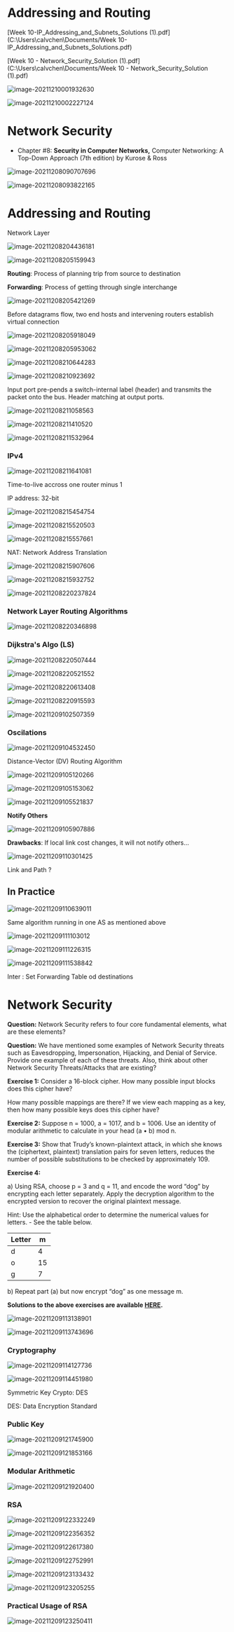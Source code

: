 # Addressing and Routing

[Week 10-IP_Addressing_and_Subnets_Solutions (1).pdf](C:\Users\calvchen\Documents/Week 10-IP_Addressing_and_Subnets_Solutions.pdf)

[Week 10 - Network_Security_Solution (1).pdf](C:\Users\calvchen\Documents/Week 10 - Network_Security_Solution (1).pdf)



![image-20211210001932630](https://chqwer2.github.io/img/Typora/image-20211210001932630.png)

![image-20211210002227124](https://chqwer2.github.io/img/Typora/image-20211210002227124.png)



# Network Security

- Chapter #8: **Security in Computer Networks,** Computer Networking: A Top-Down Approach (7th edition) by Kurose & Ross



![image-20211208090707696](https://chqwer2.github.io/img/Typora/image-20211208090707696.png)

![image-20211208093822165](https://chqwer2.github.io/img/Typora/image-20211208093822165.png)



# Addressing and Routing

Network Layer

![image-20211208204436181](https://chqwer2.github.io/img/Typora/image-20211208204436181.png)

![image-20211208205159943](https://chqwer2.github.io/img/Typora/image-20211208205159943.png)

**Routing**: Process of planning trip from source to destination

**Forwarding**: Process of getting through single interchange

![image-20211208205421269](https://chqwer2.github.io/img/Typora/image-20211208205421269.png)

Before datagrams flow, two end hosts and intervening  routers establish virtual connection

![image-20211208205918049](https://chqwer2.github.io/img/Typora/image-20211208205918049.png)

![image-20211208205953062](https://chqwer2.github.io/img/Typora/image-20211208205953062.png)

![image-20211208210644283](https://chqwer2.github.io/img/Typora/image-20211208210644283.png)

![image-20211208210923692](https://chqwer2.github.io/img/Typora/image-20211208210923692.png)

Input port pre-pends a switch-internal label (header) and  transmits the packet onto the bus. Header matching at  output ports.

![image-20211208211058563](https://chqwer2.github.io/img/Typora/image-20211208211058563.png)

![image-20211208211410520](https://chqwer2.github.io/img/Typora/image-20211208211410520.png)

![image-20211208211532964](https://chqwer2.github.io/img/Typora/image-20211208211532964.png)

### IPv4

![image-20211208211641081](https://chqwer2.github.io/img/Typora/image-20211208211641081.png)

Time-to-live accross one router minus 1

IP address: 32-bit 

![image-20211208215454754](https://chqwer2.github.io/img/Typora/image-20211208215454754.png)

![image-20211208215520503](https://chqwer2.github.io/img/Typora/image-20211208215520503.png)

![image-20211208215557661](https://chqwer2.github.io/img/Typora/image-20211208215557661.png)

NAT: Network Address Translation

![image-20211208215907606](https://chqwer2.github.io/img/Typora/image-20211208215907606.png)

![image-20211208215932752](https://chqwer2.github.io/img/Typora/image-20211208215932752.png)

![image-20211208220237824](https://chqwer2.github.io/img/Typora/image-20211208220237824.png)

### Network Layer Routing Algorithms

![image-20211208220346898](https://chqwer2.github.io/img/Typora/image-20211208220346898.png)

### Dijkstra's Algo (LS)

![image-20211208220507444](https://chqwer2.github.io/img/Typora/image-20211208220507444.png)

![image-20211208220521552](https://chqwer2.github.io/img/Typora/image-20211208220521552.png)

![image-20211208220613408](https://chqwer2.github.io/img/Typora/image-20211208220613408.png)

![image-20211208220915593](https://chqwer2.github.io/img/Typora/image-20211208220915593.png)

![image-20211209102507359](https://chqwer2.github.io/img/Typora/image-20211209102507359.png)

### Oscilations

![image-20211209104532450](https://chqwer2.github.io/img/Typora/image-20211209104532450.png)

Distance-Vector (DV) Routing Algorithm

![image-20211209105120266](https://chqwer2.github.io/img/Typora/image-20211209105120266.png)

![image-20211209105153062](https://chqwer2.github.io/img/Typora/image-20211209105153062.png)

![image-20211209105521837](https://chqwer2.github.io/img/Typora/image-20211209105521837.png)

**Notify Others**

![image-20211209105907886](https://chqwer2.github.io/img/Typora/image-20211209105907886.png)

**Drawbacks**: If local link cost changes, it will not notify others...

![image-20211209110301425](https://chqwer2.github.io/img/Typora/image-20211209110301425.png)

Link and Path ?

## In Practice

![image-20211209110639011](https://chqwer2.github.io/img/Typora/image-20211209110639011.png)

Same algorithm running in one AS as mentioned above

![image-20211209111103012](https://chqwer2.github.io/img/Typora/image-20211209111103012.png)

![image-20211209111226315](https://chqwer2.github.io/img/Typora/image-20211209111226315.png)

![image-20211209111538842](https://chqwer2.github.io/img/Typora/image-20211209111538842.png)

Inter : Set Forwarding Table od destinations

# Network Security

**Question:** Network Security refers to four core fundamental elements, what are these elements?

**Question:** We have mentioned some examples of Network Security threats such as Eavesdropping, Impersonation, Hijacking, and Denial of Service. Provide one example of each of these threats. Also, think about other Network Security Threats/Attacks that are existing?

**Exercise 1:** Consider a 16-block cipher. How many possible input blocks does this cipher have?

How many possible mappings are there? If we view each mapping as a key, then how many possible keys does this cipher have?

**Exercise 2:** Suppose n = 1000, a = 1017, and b = 1006. Use an identity of modular arithmetic to calculate in your head (a • b) mod n.

**Exercise 3:** Show that Trudy’s known-plaintext attack, in which she knows the (ciphertext, plaintext) translation pairs for seven letters, reduces the number of possible substitutions to be checked by approximately 109.

**Exercise 4:**

a) Using RSA, choose p = 3 and q = 11, and encode the word “dog” by encrypting each letter separately. Apply the decryption algorithm to the encrypted version to recover the original plaintext message.

Hint: Use the alphabetical order to determine the numerical values for letters. - See the table below. 

| Letter | m    |
| ------ | ---- |
| d      | 4    |
| o      | 15   |
| g      | 7    |

 b) Repeat part (a) but now encrypt “dog” as one message m.

**Solutions to the above exercises are available [HERE](https://canvas.bham.ac.uk/files/12122153).**

![image-20211209113138901](https://chqwer2.github.io/img/Typora/image-20211209113138901.png)

![image-20211209113743696](https://chqwer2.github.io/img/Typora/image-20211209113743696.png)

###  **Cryptography**

![image-20211209114127736](https://chqwer2.github.io/img/Typora/image-20211209114127736.png)

![image-20211209114451980](https://chqwer2.github.io/img/Typora/image-20211209114451980.png)

Symmetric Key Crypto: DES 

DES: Data Encryption Standard

### Public Key

![image-20211209121745900](https://chqwer2.github.io/img/Typora/image-20211209121745900.png)

![image-20211209121853166](https://chqwer2.github.io/img/Typora/image-20211209121853166.png)

### Modular Arithmetic

![image-20211209121920400](https://chqwer2.github.io/img/Typora/image-20211209121920400.png)

### RSA

![image-20211209122332249](https://chqwer2.github.io/img/Typora/image-20211209122332249.png)

![image-20211209122356352](https://chqwer2.github.io/img/Typora/image-20211209122356352.png)

![image-20211209122617380](https://chqwer2.github.io/img/Typora/image-20211209122617380.png)

![image-20211209122752991](https://chqwer2.github.io/img/Typora/image-20211209122752991.png)

![image-20211209123133432](https://chqwer2.github.io/img/Typora/image-20211209123133432.png)

![image-20211209123205255](https://chqwer2.github.io/img/Typora/image-20211209123205255.png)

### Practical Usage of RSA

![image-20211209123250411](https://chqwer2.github.io/img/Typora/image-20211209123250411.png)

